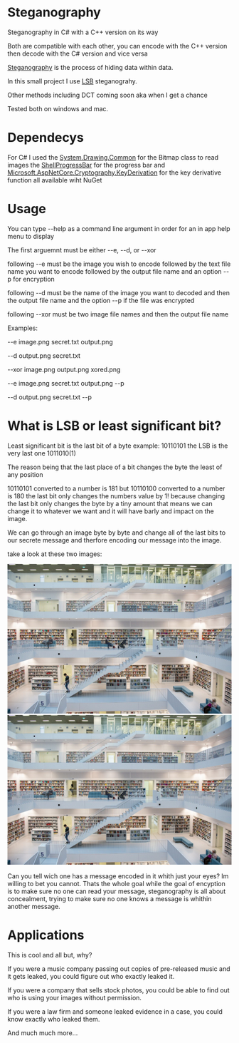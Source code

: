 # Steganography
Steganography in C# with a C++ version on its way

Both are compatible with each other, you can encode with the C++ version then decode with the C# version and vice versa

[Steganography](https://en.wikipedia.org/wiki/Steganography) is the process of hiding data within data.

In this small project I use [LSB](https://en.wikipedia.org/wiki/Bit_numbering) steganograhy.

Other methods including DCT coming soon aka when I get a chance

Tested both on windows and mac.


# Dependecys
For C# I used the [System.Drawing.Common](https://github.com/dotnet/runtime) for the Bitmap class to read images the [ShellProgressBar](https://github.com/Mpdreamz/shellprogressbar) for the progress bar and [Microsoft.AspNetCore.Cryptography.KeyDerivation](https://dotnet.microsoft.com/apps/aspnet) for the key derivative function all available wiht NuGet 

# Usage
You can type --help as a command line argument in order for an in app help menu to display 

The first arguemnt must be either --e, --d, or --xor

following --e must be the image you wish to encode followed by the text file name you want to encode followed by the output file name and an option --p for encryption

following --d must be the name of the image you want to decoded and then the output file name and the option --p if the file was encrypted

following --xor must be two image file names and then the output file name

Examples:

--e image.png secret.txt output.png

--d output.png secret.txt

--xor image.png output.png xored.png

--e image.png secret.txt output.png --p

--d output.png secret.txt --p

# What is LSB or least significant bit?
Least significant bit is the last bit of a byte example: 10110101 the LSB is the very last one 1011010(1)

The reason being that the last place of a bit changes the byte the least of any position

10110101 converted to a number is 181 but 10110100 converted to a number is 180 the last bit only changes the numbers value by 1!
because changing the last bit only changes the byte by a tiny amount that means we can change it to whatever we want and it will
have barly and impact on the image.

We can go through an image byte by byte and change all of the last bits to our secrete message and therfore encoding our message into
the image.

take a look at these two images:

![alt text](https://raw.githubusercontent.com/Car-byte/Steganography/main/Examples/encoded.png)
![alt text](https://github.com/Car-byte/Steganography/blob/main/Examples/library.png?raw=true)

Can you tell wich one has a message encoded in it whith just your eyes? Im willing to bet you cannot.
Thats the whole goal while the goal of encyption is to make sure no one can read your message,
steganography is all about concealment, trying to make sure no one knows a message is whithin another message.


# Applications
This is cool and all but, why?

If you were a music company passing out copies of pre-released music and it gets leaked, you could figure out who exactly leaked it.

If you were a company that sells stock photos, you could be able to find out who is using your images without permission.

If you were a law firm and someone leaked evidence in a case, you could know exactly who leaked them.

And much much more...
